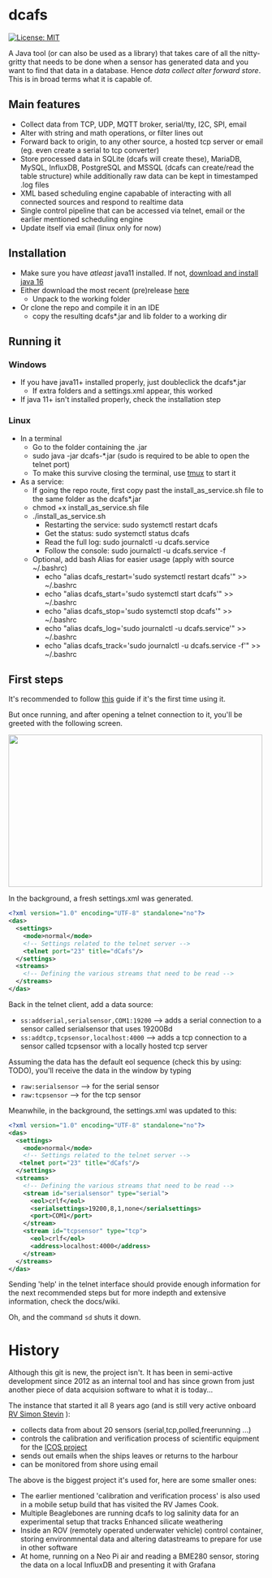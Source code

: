 dcafs
=========
[![License: MIT](https://img.shields.io/badge/License-MIT-yellow.svg)](https://opensource.org/licenses/MIT)  

A Java tool (or can also be used as a library) that takes care of all the nitty-gritty that needs to be done when a sensor has generated data and you want to find that data in a database. Hence _data collect alter forward store_. This is in broad terms what it is capable of.

## Main features
* Collect data from TCP, UDP, MQTT broker, serial/tty, I2C, SPI, email
* Alter with string and math operations, or filter lines out
* Forward back to origin, to any other source, a hosted tcp server or email (eg. even create a serial to tcp converter)
* Store processed data in SQLite (dcafs will create these), MariaDB, MySQL, InfluxDB, PostgreSQL and MSSQL (dcafs can create/read the table structure) while additionally raw data can be kept in timestamped .log files
* XML based scheduling engine capabable of interacting with all connected sources and respond to realtime data
* Single control pipeline that can be accessed via telnet, email or the earlier mentioned scheduling engine
* Update itself via email (linux only for now)

## Installation
* Make sure you have _atleast_ java11 installed. If not, [download and install java 16](https://adoptopenjdk.net/releases.html?variant=openjdk16&jvmVariant=hotspot)  
* Either download the most recent (pre)release [here](https://github.com/vlizBE/dcafs/releases)
  * Unpack to the working folder  
* Or clone the repo and compile it in an IDE
  * copy the resulting dcafs*.jar and lib folder to a working dir

## Running it
### Windows
* If you have java11+ installed properly, just doubleclick the dcafs*.jar
  * If extra folders and a settings.xml appear, this worked
* If java 11+ isn't installed properly, check the installation step
   
### Linux
* In a terminal
  * Go to the folder containing the .jar
  * sudo java -jar dcafs-*.jar  (sudo is required to be able to open the telnet port)
  * To make this survive closing the terminal, use [tmux](https://linuxize.com/post/getting-started-with-tmux/) to start it
* As a service:
  * If going the repo route, first copy past the install_as_service.sh file to the same folder as the dcafs*.jar 
  * chmod +x install_as_service.sh file
  * ./install_as_service.sh
    * Restarting the service: sudo systemctl restart dcafs
    * Get the status: sudo systemctl status dcafs
    * Read the full log: sudo journalctl -u dcafs.service
    * Follow the console: sudo journalctl -u dcafs.service -f
   * Optional, add bash Alias for easier usage (apply with source ~/.bashrc)
     * echo "alias dcafs_restart='sudo systemctl restart dcafs'" >> ~/.bashrc
     * echo "alias dcafs_start='sudo systemctl start dcafs'" >> ~/.bashrc
     * echo "alias dcafs_stop='sudo systemctl stop dcafs'" >> ~/.bashrc
     * echo "alias dcafs_log='sudo journalctl -u dcafs.service'" >> ~/.bashrc
     * echo "alias dcafs_track='sudo journalctl -u dcafs.service -f'" >> ~/.bashrc
  
## First steps

It's recommended to follow [this](https://github.com/vlizBE/dcafs/wiki/Getting-to-know-dcafs) guide if it's the first time using it.

But once running, and after opening a telnet connection to it, you'll be greeted with the following screen.

<img src="https://user-images.githubusercontent.com/60646590/112713982-65630380-8ed8-11eb-8987-109a2a066b66.png" width="500" height="300">

In the background, a fresh settings.xml was generated.
````xml
<?xml version="1.0" encoding="UTF-8" standalone="no"?>
<das>
  <settings>
    <mode>normal</mode>
    <!-- Settings related to the telnet server -->
    <telnet port="23" title="dCafs"/>
  </settings>
  <streams>
    <!-- Defining the various streams that need to be read -->
  </streams>
</das>
````
Back in the telnet client, add a data source:
* `ss:addserial,serialsensor,COM1:19200`  --> adds a serial connection to a sensor called serialsensor that uses 19200Bd
* `ss:addtcp,tcpsensor,localhost:4000`  --> adds a tcp connection to a sensor called tcpsensor with a locally hosted tcp server

Assuming the data has the default eol sequence (check this by using: TODO), you'll receive the data in the window by typing
* `raw:serialsensor` --> for the serial sensor
* `raw:tcpsensor` --> for the tcp sensor

Meanwhile, in the background, the settings.xml was updated to this:
````xml
<?xml version="1.0" encoding="UTF-8" standalone="no"?>
<das>
  <settings>
    <mode>normal</mode>
    <!-- Settings related to the telnet server -->
   <telnet port="23" title="dCafs"/>
  </settings>
  <streams>
    <!-- Defining the various streams that need to be read -->
    <stream id="serialsensor" type="serial">
      <eol>crlf</eol>
      <serialsettings>19200,8,1,none</serialsettings>
      <port>COM1</port>
    </stream>
    <stream id="tcpsensor" type="tcp">
      <eol>crlf</eol>
      <address>localhost:4000</address>
    </stream>
  </streams>
</das>
````
Sending 'help' in the telnet interface should provide enough information for the next recommended steps but for more indepth and extensive information, check the docs/wiki.   

Oh, and the command `sd` shuts it down.

# History

Although this git is new, the project isn't. It has been in semi-active development since 2012 as an internal tool and has since grown from just another piece of data acquision software to what it is today... 

The instance that started it all 8 years ago (and is still very active onboard [RV Simon Stevin](https://www.vliz.be/en/rv-simon-stevin) ):
* collects data from about 20 sensors (serial,tcp,polled,freerunning ...)
* controls the calibration and verification process of scientific equipment for the [ICOS project](https://www.icos-belgium.be/)
* sends out emails when the ships leaves or returns to the harbour
* can be monitored from shore using email

The above is the biggest project it's used for, here are some smaller ones:

* The earlier mentioned 'calibration and verification process' is also used in a mobile setup build that has visited the RV James Cook.
* Multiple Beaglebones are running dcafs to log salinity data for an experimental setup that tracks Enhanced silicate weathering
* Inside an ROV (remotely operated underwater vehicle) control container, storing environmnental data and altering datastreams to prepare for use in other software
* At home, running on a Neo Pi air and reading a BME280 sensor, storing the data on a local InfluxDB and presenting it with Grafana
